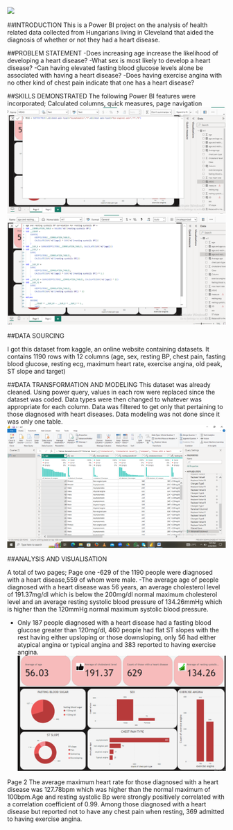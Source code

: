 ![](https://github.com/kayenymelody/HEART-DISEASES-WITH-POWER-BI/blob/main/The%20link%20between%20heart%20disease%20and%20Alzheimer%E2%80%99s%20disease.jpeg)

##INTRODUCTION
This is a Power BI project on the analysis of health related data collected from Hungarians living in Cleveland that aided the diagnosis of whether or not they had a heart disease.

##PROBLEM STATEMENT
-Does increasing age increase the likelihood of developing a heart disease?
-What sex is most likely to develop a heart disease?
-Can having elevated fasting blood glucose levels alone be associated with having a heart disease?
-Does having exercise angina with no other kind of chest pain indicate that one has a heart disease?

##SKILLS DEMONSTRATED
The following Power BI features were incorporated;
Calculated columns, quick measures, page navigation
![](https://github.com/kayenymelody/HEART-DISEASES-WITH-POWER-BI/blob/main/calculated%20column.png)
![](https://github.com/kayenymelody/HEART-DISEASES-WITH-POWER-BI/blob/main/quick%20measure.png)

##DATA SOURCING

I got this dataset from kaggle, an online website containing datasets. It contains 1190 rows with 12 columns (age, sex, resting BP, chest pain, fasting blood glucose, resting ecg, maximum heart rate, exercise angina, old peak, ST slope and target)

##DATA TRANSFORMATION AND MODELING
This dataset was already cleaned. Using power query, values in each row were replaced since the dataset was coded. Data types were then changed to whatever was appropriate for each column. Data was filtered to get only that pertaining to those diagnosed with heart diseases. Data modeling was not done since it was only one table.
![](https://github.com/kayenymelody/HEART-DISEASES-WITH-POWER-BI/blob/main/power%20query.png)

##ANALYSIS AND VISUALISATION

A total of two pages;
Page one
-629 of the 1190 people were diagnosed with a heart disease,559 of whom were male.
-The average age of people diagnosed with a heart disease was 56 years, an average cholesterol level of 191.37mg/dl which is below the 200mg/dl normal maximum cholesterol level and an average resting systolic blood pressure of 134.26mmHg which is higher than the 120mmHg normal maximum systolic blood pressure.
- Only 187 people diagnosed with a heart disease had a fasting blood glucose greater than 120mg/dl, 460 people had flat ST slopes with the rest having either upsloping or those downsloping, only 56 had either atypical angina or typical angina and 383 reported to having exercise angina.
![](https://github.com/kayenymelody/HEART-DISEASES-WITH-POWER-BI/blob/main/page%201.png)

Page 2
The average maximum heart rate for those diagnosed with a heart disease was 127.78bpm which was higher than the normal maximum of 100bpm.Age and resting systolic Bp were strongly positively correlated with a correlation coefficient of 0.99. Among those diagnosed with a heart disease but reported not to have any chest pain when resting, 369 admitted to having exercise angina.


